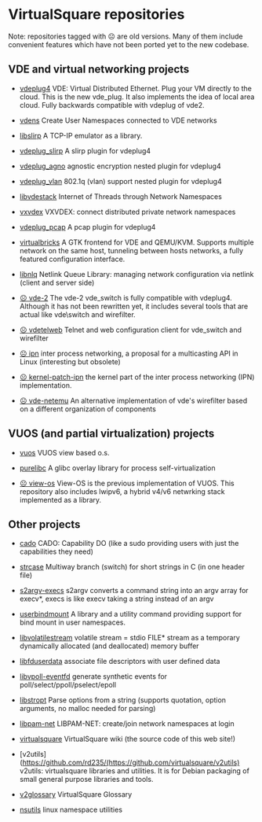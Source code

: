 # VirtualSquare repositories

Note: repositories tagged with &#9785; are old versions. Many of them include
convenient features which have not been ported yet to the new codebase.

## VDE and virtual networking projects

 * [vdeplug4](https://github.com/rd235/vdeplug4)
VDE: Virtual Distributed Ethernet. Plug your VM directly to the cloud.
This is the new vde\_plug. It also implements the idea of local area cloud.
Fully backwards compatible with vdeplug of vde2.

 * [vdens](https://github.com/rd235/vdens)
Create User Namespaces connected to VDE networks

 * [libslirp](https://github.com/rd235/libslirp)
A TCP-IP emulator as a library.

 * [vdeplug\_slirp](https://github.com/rd235/vdeplug_slirp)
A slirp plugin for vdeplug4

 * [vdeplug\_agno](https://github.com/rd235/vdeplug_agno)
agnostic encryption nested plugin for vdeplug4

 * [vdeplug\_vlan](https://github.com/rd235/vdeplug_vlan)
802.1q (vlan) support nested plugin for vdeplug4

 * [libvdestack](https://github.com/rd235/libvdestack)
Internet of Threads through Network Namespaces

 * [vxvdex](https://github.com/rd235/vxvdex)
VXVDEX: connect distributed private network namespaces

 * [vdeplug\_pcap](https://github.com/rd235/vdeplug_pcap)
A pcap plugin for vdeplug4

 * [virtualbricks](https://github.com/virtualsquare/virtualbricks)
A GTK frontend for VDE and QEMU/KVM. Supports multiple network on the same host, tunneling between hosts networks, a fully featured configuration interface.

 * [libnlq](https://github.com/virtualsquare/libnlq)
Netlink Queue Library: managing network configuration via netlink (client and server side)

 * [&#9785; vde-2](https://github.com/virtualsquare/vde-2)
The vde-2 vde\_switch is fully compatible with vdeplug4. Although it has not been rewritten yet, it includes
several tools that are actual like vde\switch and wirefilter.

 * [&#9785; vdetelweb](https://github.com/virtualsquare/vdetelweb)
Telnet and web configuration client for vde\_switch and wirefilter

 * [&#9785; ipn](https://github.com/virtualsquare/ipn)
inter process networking, a proposal for a multicasting API in Linux (interesting but obsolete)

 * [&#9785; kernel-patch-ipn](https://github.com/virtualsquare/kernel-patch-ipn)
the kernel part of the inter process networking (IPN) implementation.

 * [&#9785; vde-netemu](https://github.com/virtualsquare/vde-netemu)
An alternative implementation of vde's wirefilter based on a different organization of components

## VUOS (and partial virtualization) projects

 * [vuos](https://github.com/virtualsquare/vuos)
VUOS view based o.s.

 * [purelibc](https://github.com/virtualsquare/purelibc)
A glibc overlay library for process self-virtualization

 * [&#9785; view-os](https://github.com/virtualsquare/view-os)
View-OS is the previous implementation of VUOS. This repository also includes lwipv6, a hybrid v4/v6 netwrking stack
implemented as a library.

## Other projects

 * [cado](https://github.com/rd235/cado)
CADO: Capability DO (like a sudo providing users with just the capabilities they need)

 * [strcase](https://github.com/rd235/strcase)
Multiway branch (switch) for short strings in C (in one header file)

 * [s2argv-execs](https://github.com/rd235/s2argv-execs)
s2argv converts a command string into an argv array for execv\*, execs is like execv taking a string instead of an argv

 * [userbindmount](https://github.com/rd235/userbindmount)
A library and a utility command providing support for bind mount in user namespaces.

 * [libvolatilestream](https://github.com/rd235/libvolatilestream)
volatile stream = stdio FILE\* stream as a temporary dynamically allocated (and deallocated) memory buffer

 * [libfduserdata](https://github.com/rd235/libfduserdata)
associate file descriptors with user defined data

 * [libvpoll-eventfd](https://github.com/rd235/libvpoll-eventfd)
generate synthetic events for poll/select/ppoll/pselect/epoll

 * [libstropt](https://github.com/rd235/libstropt)
Parse options from a string (supports quotation, option arguments, no malloc needed for parsing)

 * [libpam-net](https://github.com/rd235/libpam-net)
LIBPAM-NET: create/join network namespaces at login

 * [virtualsquare](https://github.com/virtualsquare/virtualsquare.github.io)
VirtualSquare wiki (the source code of this web site!)

 * [v2utils](https://github.com/rd235/(https://github.com/virtualsquare/v2utils)
v2utils: virtualsquare libraries and utilities. It is for Debian packaging of small general
purpose libraries and tools.

 * [v2glossary](https://github.com/virtualsquare/v2glossary)
VirtualSquare Glossary

 * [nsutils](https://github.com/rd235/nsutils)
linux namespace utilities
